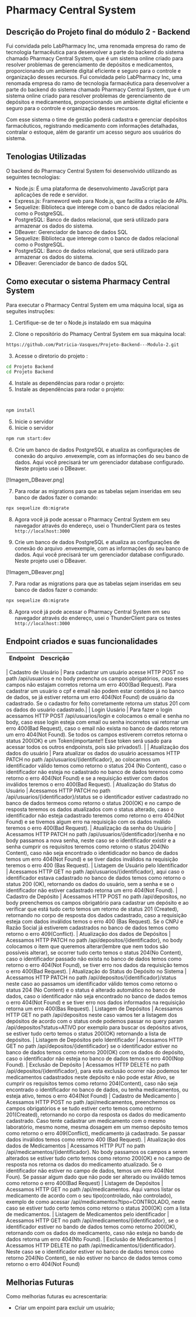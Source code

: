 # Pharmacy Central System 


## Descrição do Projeto final do módulo 2 - Backend

Fui convidada pelo  LabPharmacy Inc, uma renomada empresa do ramo de tecnologia farmacêutica para desenvolver a parte do backend do sistema chamado Pharmacy Central System, que é um sistema online criado para resolver problemas de gerenciamento de depósitos e medicamentos, proporcionando um ambiente digital eficiente e seguro para o controle e organização desses recursos.
Fui convidada pelo  LabPharmacy Inc, uma renomada empresa do ramo de tecnologia farmacêutica para desenvolver a parte do backend do sistema chamado Pharmacy Central System, que é um sistema online criado para resolver problemas de gerenciamento de depósitos e medicamentos, proporcionando um ambiente digital eficiente e seguro para o controle e organização desses recursos.

Com esse sistema o time de gestão poderá cadastra e gerenciar depósitos farmacêuticos, registrando medicamento com informações detalhadas, contralar o estoque, além de garantir um acesso seguro aos usuários do sistema.

## Tenologias Utilizadas
 O backend do Pharmacy Central System foi desenvolvido utilizando as seguintes tecnologias:
 
- Node.js: É uma plataforma de desenvolvimento JavaScript para aplicações de rede e servidor.
- Express.js: Frameword web para Node.js, que facilita a criação de APIs.
- Sequelize: Biblioteca que interege com o banco de dados relacional como o PostgreSQL.
- PostgreSQL: Banco de dados relacional, que será utilizado para armazenar os dados do sistema.
- DBeaver: Gerenciador de banco de dados SQL
- Sequelize: Biblioteca que interege com o banco de dados relacional como o PostgreSQL.
- PostgreSQL: Banco de dados relacional, que será utilizado para armazenar os dados do sistema.
- DBeaver: Gerenciador de banco de dados SQL


## Como executar o sistema Pharmacy Central System

Para executar o Pharmacy Central System em uma máquina local, siga as seguites instruções:

1. Certifique-se de ter o Node.js instalado em sua máquina

2. Clone o repositório do Phamacy Central System em sua máquina local:

```sh
https://github.com/Patricia-Vasques/Projeto-Backend---Modulo-2.git
```

3. Acesse o diretorio do projeto :

```sh
cd Projeto Backend
cd Projeto Backend
```

4. Instale as dependências para rodar o projeto:
4. Instale as dependências para rodar o projeto:

```sh


npm install
```

5. Inicie o servidor
5. Inicie o servidor

```sh
npm rum start:dev
```

6. Crie um banco de dados PostgreSQL e atualiza as configurações de conexão do arquivo .envexemple, com as informações do seu banco de dados.
Aqui você precisará ter um gerenciador database configurado. Neste projeto usei o DBeaver.

[!Imagem_DBeaver.png]


7. Para rodar as migrations para que as tabelas sejam inseridas em seu banco de dados fazer o comando:

```sh
npx sequelize db:migrate
```

8. Agora você já pode acessar o Pharmacy Central System em seu navegador através do endereço, usei o ThunderClient para os testes ` http://localhost:3000`


6. Crie um banco de dados PostgreSQL e atualiza as configurações de conexão do arquivo .envexemple, com as informações do seu banco de dados.
Aqui você precisará ter um gerenciador database configurado. Neste projeto usei o DBeaver.

[!Imagem_DBeaver.png]


7. Para rodar as migrations para que as tabelas sejam inseridas em seu banco de dados fazer o comando:

```sh
npx sequelize db:migrate
```

8. Agora você já pode acessar o Pharmacy Central System em seu navegador através do endereço, usei o ThunderClient para os testes ` http://localhost:3000`



## Endpoint criados e suas funcionalidades
| Endpoint | Descrição |
| --- | --- |

| Cadastro de Usuário  | Para cadastrar um usuário acesse HTTP POST no path /api/usuarios e no body preencha os campos obrigatórios, caso esses campos não estajam corretos retorna um erro 400(Bad Request). Para cadastrar um usuário o cpf e email não podem estar contidos já no banco de dados, se já estiver retorna um erro 404(Not Found) de usuário da cadastrado. Se o cadastro for feito corretamente retorna um status 201 com os dados do usuário cadastrado.|
| Login Uusário | Para fazer o login acessamos HTTP POST /api/usuarios/login e  colocamos o email e senha no body, caso esse login esteja com email ou senha incorretos vai retornar um erro 400(Bad Request), caso o email não exista no banco de dados retorna um erro 404(Not Found). Se todos os campos estiverem corretos retorna o status 200(OK) e um Token(importante!! Esse token será usado para acessar todos os outros endpoinsts, pois são privados!). |
| Atualização dos dados do usuário | Para atualizar os dados do usuário acessamos HTTP PATCH no path /api/usuarios/{identificador}, ao colocarmos um identificador válido temos como retorno o status 204 (No Content), caso o identificador não esteja no cadastrado no banco de dados teremos como retorno o erro 404(Not Found) e se a requisição estiver com dados inválidos teremos o erro 400(Bad Request).
| Atualização do Status do Usuário | Acessamos HTTP PATCH no path /api/usuarios/{identificador}/status se o identificador estiver cadastrado no banco de dados termeos como retorno o status 200(OK) e no campo de resposta teremos os dados atualizados com o status alterado, caso o identificador não esteja cadastrado teremos como retorno o erro 404(Not Found) e se tivemos algum erro na requisição com os dados nválido teremos o erro 400(Bad Request).
| Atualização da senha do Usuário | Acessamos HTTP PATCH no path /api/usuarios/{identificador}/senha e no body passamos a nova senha, neste caso se o identificador existir e a senha cumprir os requisitos teremos como retorno o status 204(No Content), caso não seja encontrado o identidicador no banco de dados temos um erro 404(Not Found) e se tiver dados inválidos na requisição teremos o erro 400 (Bas Request).
| Listagem de Usuário pelo Identificador | Acessamos HTTP GET no path /api/usuarios/{identificador}, aqui caso o identificador estava cadastrado no banco de dados temos como retorno o status 200 (OK), retornando os dados do usuário, sem a senha e se o identificador não estiver cadastrado retorna um erro 404(Not Found).
| Cadastro de Depósito | Acessamos HTTP POST no path /api/depositos, no body preenchemos os campos obrigatório para cadastrar um depósito e ao verificar que está tudo certo temos um retorno de status 201 (Created), retornando no corpo de resposta dos dados cadastrado, caso a requisição esteja com dados inválidos temos o erro 400 (Bas Request). Se o CNPJ e Razão Social já estiverem cadastrados no banco de dados temos como retorno o erro 409(Conflict).
| Atualização dos dados de Depósitos | Acessamos HTTP PATCH no path /api/depositos/{identificador}, no body colocamos o item que queremos alterar(lembre que nem todos são possíveis alterar), se ocorrer tudo certo temos o status 204(No Content), caso o identificador passado não exista no banco de dados temos como retorno o erro 404(Not Found), se tiver erro nos dados da requisição temos o erro 400(Bad Request).
| Atualização do Status do Depósito no Sistema | Acessamos HTTP PATCH no path /api/depositos/{identificador}/status neste caso ao passamos um identificador válido temos como retorno o status 204 (No Content) e o status é alterado automático no banco de dados, caso o identificador não seja encontrado no banco de dados temos o erro 404(Not Found) e se tiver erro nos dados informados na requisição retorna um erro 400(Bas Request).
| Listagem de Depósitos | Acessamos HTTP GET no path /api/depositos neste caso vamos ter a listagem dos depósitos de acordo com o status onde podemos passar no query param /api/depositos?status=ATIVO por exemplo para buscar os depósitos ativos, se estiver tudo certo temos o status 200(OK) retornando a lista de depósitos.
| Listagem de Depósitos pelo Identificador | Acessamos HTTP GET no path /api/depositos/{identificador} se o identificador estiver no banco de dados temos como retorno 200(OK) com os dados do depósito, caso o identificador não esteja no banco de dados temos o erro 400(Nop Found).
| Exclusão de Depósito | Acessamos HTTP DELETE no path /api/depositos/{identificador}, para esta exclusão ocorrer não podemos ter medicamentos cadastrados neste depósito e não pode estar Ativo, se cumprir os requisitos temos como retorno 204(Content), caso não seja encontrado o identificador no banco de dados, ou tenha medicamentos, ou esteja ativo,  temos o erro 404(Not Found)
|  Cadastro de Medicamento | Acessamos HTTP POST no path /api/medicamentos, preenchemos os campos obrigatórios e se tudo estiver certo temos como retorno 201(Created), retornando no corpo da resposta os dados do medicamento cadastrado. Caso tente cadastrar um medicamento com o mesmo laboratório, mesmo nome, mesma dosagem em um memso depósito temos como retorno o erro 409(Conflict), medicamento já cadastrado. Se passar dados inválidos temos como retorno 400 (Bad Request).
|  Atualização dos dados de Medicamentos | Acessamos HTTP PUT no path /api/medicamentos/{identificador}. No body passamos os campos a serem alterados se estiver tudo certo temos como retorno 200(OK) e no campo de resposta nos retorna os dados do medicamento atualizado. Se o identificador não estiver no campo de dados, temos um erro 404(Not Foun). Se passar algum dado que não pode ser alterado ou inválido temos como retorno o erro 400(Bad Request)
| Listagem de Depósitos | Acessamos HTTP GET no path /api/medicamentos. Aqui vamos listar os medicamento de acordo com o seu tipo(controlado, não controlado), exemplo de como acessar /api/medicamentos?tipo=CONTROLADO, neste caso se estiver tudo certo temos como retorno o status 200(OK) com a lista de medicamentos.
|  Listagem de Medicamentos pelo identificador | Acessamos HTTP GET no path /api/medicamentos/{identificador}, se o identificador estiver no bando de dados temos como retorno 200(OK), retornando com os dados do medicamento, caso não esteja no bando de dados retorna um erro 404(Nto Found).
| Exclusão de Medicamentos | Acessamos HTTP DELETE no path /api/medicamentos/{identificador}. Neste caso se o identificador estiver no banco de dados temos como retorno 204(No Content), se não estiver no banco de dados temos como retorno o erro 404(Not Found)


## Melhorias Futuras 
Como melhorias futuras eu acrescentaria:
* Criar um enpoint para excluir um usuário;
